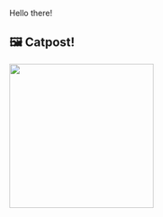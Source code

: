 Hello there!



## 🖼️ Catpost!

<sub>
    <img src="https://cdn2.thecatapi.com/images/bWSZ-4wVI.jpg" height="256">
</sub>

